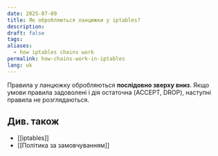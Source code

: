 ```yaml
---
date: 2025-07-09
title: Як обробляються ланцюжки у iptables?
description: 
draft: false
tags: 
aliases:
  - how iptables chains work
permalink: how-chains-work-in-iptables
lang: uk
---
```


Правила у ланцюжку обробляються **послідовно зверху вниз**. Якщо умови правила задоволені і дія остаточна (ACCEPT, DROP), наступні правила не розглядаються.

## Див. також

- [[iptables]]
- [[Політика за замовчуванням]]